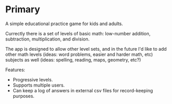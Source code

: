# Primary

A simple educational practice game for kids and adults.

Currectly there is a set of levels of basic math: low-number addition, subtraction, multiplication, and division.

The app is designed to allow other level sets, and in the future I'd like to add 
other math levels (ideas: word problems, easier and harder math, etc) subjects as well 
(ideas: spelling, reading, maps, geometry, etc?)

Features:
* Progressive levels.
* Supports multiple users.
* Can keep a log of answers in external csv files for record-keeping  purposes.

